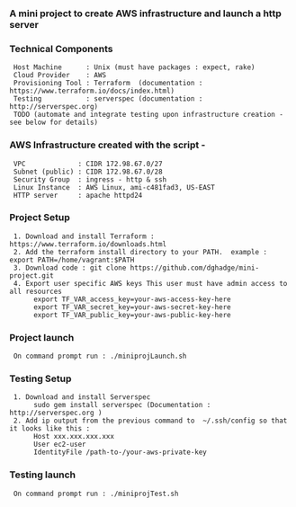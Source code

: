 ###  A mini project to create AWS infrastructure and launch a http server

###  Technical Components
     Host Machine      : Unix (must have packages : expect, rake)
     Cloud Provider    : AWS
     Provisioning Tool : Terraform  (documentation : https://www.terraform.io/docs/index.html)
     Testing           : serverspec (documentation : http://serverspec.org)
     TODO (automate and integrate testing upon infrastructure creation - see below for details)

### AWS Infrastructure created with the script - 
     VPC             : CIDR 172.98.67.0/27 
     Subnet (public) : CIDR 172.98.67.0/28   
     Security Group  : ingress - http & ssh
     Linux Instance  : AWS Linux, ami-c481fad3, US-EAST
     HTTP server     : apache httpd24
 
###  Project Setup 
     1. Download and install Terraform :   https://www.terraform.io/downloads.html
     2. Add the terraform install directory to your PATH.  example : export PATH=/home/vagrant:$PATH
     3. Download code : git clone https://github.com/dghadge/mini-project.git
     4. Export user specific AWS keys This user must have admin access to all resources
          export TF_VAR_access_key=your-aws-access-key-here
          export TF_VAR_secret_key=your-aws-secret-key-here
          export TF_VAR_public_key=your-aws-public-key-here        
     
###  Project launch
     On command prompt run : ./miniprojLaunch.sh 

###  Testing Setup
     1. Download and install Serverspec 
          sudo gem install serverspec (Documentation : http://serverspec.org )
     2. Add ip output from the previous command to  ~/.ssh/config so that it looks like this :
          Host xxx.xxx.xxx.xxx 
          User ec2-user
          IdentityFile /path-to-/your-aws-private-key

###  Testing launch
     On command prompt run : ./miniprojTest.sh 
